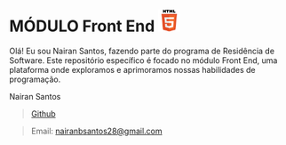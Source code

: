 # MÓDULO Front End  <img src="https://raw.githubusercontent.com/devicons/devicon/master/icons/html5/html5-original-wordmark.svg" alt="html5" width="40" height="40"/> 
  Olá! Eu sou Nairan Santos, fazendo parte do programa de Residência de Software. Este repositório específico é focado no módulo Front End, uma plataforma onde exploramos e aprimoramos nossas habilidades de programação.
<p>



Nairan Santos
> [Github](https://github.com/nairansantos) 

>Email: nairanbsantos28@gmail.com
